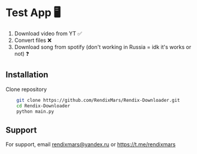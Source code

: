 # Test App 🖥️
1) Download video from YT ✅
2) Convert files ❌
3) Download song from spotify (don't working in Russia = idk it's works or not) ❓

## Installation
Clone repository
```bash
    git clone https://github.com/RendixMars/Rendix-Downloader.git
    cd Rendix-Downloader
    python main.py
```

## Support
For support, email rendixmars@yandex.ru or https://t.me/rendixmars
